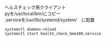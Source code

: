 ヘルスチェック用クライアント  
pyを/usr/local/bin/にコピー  
.serviceを/usr/lib/systemd/system/　に配置  
```
systemctl daemon-reload  
systemctl start health_check_bme280.service
```
